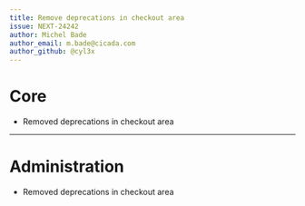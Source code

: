 ```yaml
---
title: Remove deprecations in checkout area
issue: NEXT-24242
author: Michel Bade
author_email: m.bade@cicada.com
author_github: @cyl3x
---
```

# Core
* Removed deprecations in checkout area
___
# Administration
* Removed deprecations in checkout area
